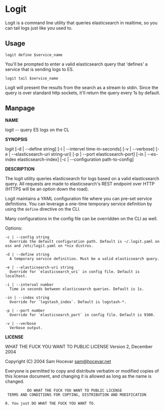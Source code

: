 # Logit
Logit is a command line utility that queries elasticsearch in realtime, so you can tail logs just like you used to. 

## Usage

```logit define $service_name```

You'll be prompted to enter a valid elasticsearch query that 'defines' a service that is sending logs to ES.

```logit tail $service_name```

Logit will present the results from the search as a stream to stdin. Since the query is over standard http sockets, it'll return the query every 1s by default.

## Manpage

**NAME**
  
logit -- query ES logs on the CL

**SYNOPSIS**

logit [-d | --define string] [-i | --intervel time-in-seconds] [-v | --verbose] [-e | --elasticsearch-uri string-uri] [-p | --port elasticsearch-port] [-in | --es-index elasticsearch-index] [-c | --configuration path-to-config]

**DESCRIPTION**

The logit utility queries elasticsearch for logs based on a valid elasticsearch query. All requests are made to elasticsearch's REST endpoint over HTTP (HTTPS will be an option down the road). 

Logit maintains a YAML configuration file where you can pre-set service definitions. You can leverage a one-time temporary service definition by using the ```define``` directive on the CLI.  

Many configurations in the config file can be overridden on the CLI as well. 

  Options:

    -c | --config string
      Override the default configuration path. Default is ~/.logit.yaml on osx and /etc/logit.yaml on *nix distros. 

    -d | --define string
      A temporary service definition. Must be a valid elasticsearch query.

    -e | --elasticsearch-uri string
      Override for `elasticsearch_uri` in config file. Default is localhost.

    -i | --interval number
      Time in seconds between elasticsearch queries. Default is 1s.

    -in | --index string
      Override for `logstash_index`. Default is logstash-*.

    -p | --port number
      Override for `elasticsearch_port` in config file. Default is 9300.       

    -v | --verbose 
      Verbose output.

**LICENSE**

 WHAT THE FUCK YOU WANT TO PUBLIC LICENSE
                      Version 2, December 2004

   Copyright (C) 2004 Sam Hocevar <sam@hocevar.net>

   Everyone is permitted to copy and distribute verbatim or modified
   copies of this license document, and changing it is allowed as long
   as the name is changed.

              DO WHAT THE FUCK YOU WANT TO PUBLIC LICENSE
     TERMS AND CONDITIONS FOR COPYING, DISTRIBUTION AND MODIFICATION

    0. You just DO WHAT THE FUCK YOU WANT TO.

